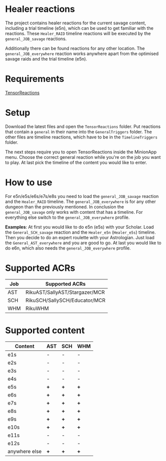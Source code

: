 # Healer reactions
The project contains healer reactions for the current savage content, including a trial timeline (e5n), which can be used to get familiar with the reactions. These `Healer_RAID` timeline reactions will be executed by the `general_JOB_savage` reactions.

Additionally there can be found reactions for any other location. The `general_JOB_everywhere` reaction works anywhere apart from the optimised savage raids and the trial timeline (e5n).

# Requirements
[TensorReactions](http://wiki.mmominion.com/doku.php?id=tensorreactions)

# Setup
Download the latest files and open the `TensorReactions` folder. Put reactions that contain a `general` in their name into the `GeneralTriggers` folder. The other files are timeline reactions, which have to be in the `TimelineTriggers` folder.

The next steps require you to open TensorReactions inside the MinionApp menu. Choose the correct general reaction while you're on the job you want to play. At last pick the timeline of the content you would like to enter.

# How to use
For e5n/e5s/e6s/e7s/e8s you need to load the `general_JOB_savage` reaction and the `Healer_RAID` timeline. The `general_JOB_everywhere` is for any other dungeon than the previously mentioned. In conclusion the `general_JOB_savage` only works with content that has a timeline. For everything else switch to the `general_JOB_everywhere` profile.

**Examples**:
At first you would like to do e5n (e5s) with your Scholar. Load the `General_SCH_savage` reaction and the `Healer_e5n` (`Healer_e5s`) timeline. Then you decide to do an expert roulette with your Astrologian. Just load the `General_AST_everywhere` and you are good to go. At last you would like to do e6n, which also needs the `general_JOB_everywhere` profile. 

# Supported ACRs
**Job** | **Supported ACRs**
------------ | -------------
AST|RikuAST/SallyAST/Stargazer/MCR
SCH|RikuSCH/SallySCH/Educator/MCR
WHM|RikuWHM

# Supported content
**Content** | **AST** | **SCH** | **WHM**
------------ | ------------- | ------------- | -------------
e1s | - | - | - 
e2s | - | - | - 
e3s | - | - | - 
e4s | - | - | - 
e5s | **+** | **+** | **+**  
e6s | **+** | **+** | **+** 
e7s | **+** | **+** | **+** 
e8s | **+** | **+** | **+** 
e9s | **+** | **+** | **+** 
e10s | **+** | **+** | **+** 
e11s | - | - | - 
e12s | - | - | - 
anywhere else | **+** | **+** | **+** 
